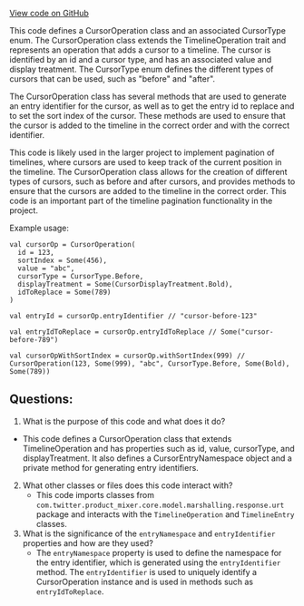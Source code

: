 [View code on GitHub](https://github.com/misbahsy/the-algorithm/product-mixer/core/src/main/scala/com/twitter/product_mixer/core/model/marshalling/response/urt/operation/CursorOperation.scala)

This code defines a CursorOperation class and an associated CursorType enum. The CursorOperation class extends the TimelineOperation trait and represents an operation that adds a cursor to a timeline. The cursor is identified by an id and a cursor type, and has an associated value and display treatment. The CursorType enum defines the different types of cursors that can be used, such as "before" and "after".

The CursorOperation class has several methods that are used to generate an entry identifier for the cursor, as well as to get the entry id to replace and to set the sort index of the cursor. These methods are used to ensure that the cursor is added to the timeline in the correct order and with the correct identifier.

This code is likely used in the larger project to implement pagination of timelines, where cursors are used to keep track of the current position in the timeline. The CursorOperation class allows for the creation of different types of cursors, such as before and after cursors, and provides methods to ensure that the cursors are added to the timeline in the correct order. This code is an important part of the timeline pagination functionality in the project. 

Example usage:

```
val cursorOp = CursorOperation(
  id = 123,
  sortIndex = Some(456),
  value = "abc",
  cursorType = CursorType.Before,
  displayTreatment = Some(CursorDisplayTreatment.Bold),
  idToReplace = Some(789)
)

val entryId = cursorOp.entryIdentifier // "cursor-before-123"

val entryIdToReplace = cursorOp.entryIdToReplace // Some("cursor-before-789")

val cursorOpWithSortIndex = cursorOp.withSortIndex(999) // CursorOperation(123, Some(999), "abc", CursorType.Before, Some(Bold), Some(789))
```
## Questions: 
 1. What is the purpose of this code and what does it do?
   - This code defines a CursorOperation class that extends TimelineOperation and has properties such as id, value, cursorType, and displayTreatment. It also defines a CursorEntryNamespace object and a private method for generating entry identifiers.
2. What other classes or files does this code interact with?
   - This code imports classes from `com.twitter.product_mixer.core.model.marshalling.response.urt` package and interacts with the `TimelineOperation` and `TimelineEntry` classes.
3. What is the significance of the `entryNamespace` and `entryIdentifier` properties and how are they used?
   - The `entryNamespace` property is used to define the namespace for the entry identifier, which is generated using the `entryIdentifier` method. The `entryIdentifier` is used to uniquely identify a CursorOperation instance and is used in methods such as `entryIdToReplace`.